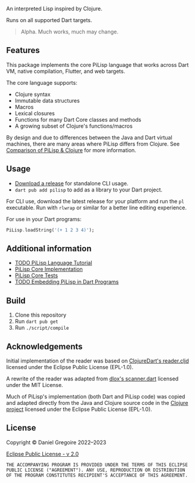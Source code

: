 An interpreted Lisp inspired by Clojure.

Runs on all supported Dart targets.

> Alpha. Much works, much may change.

## Features

This package implements the core PiLisp language that works across Dart VM,
native compilation, Flutter, and web targets.

The core language supports:

* Clojure syntax
* Immutable data structures
* Macros
* Lexical closures
* Functions for many Dart Core classes and methods
* A growing subset of Clojure's functions/macros

By design and due to differences between the Java and Dart virtual machines,
there are many areas where PiLisp differs from Clojure. See [Comparison of
PiLisp & Clojure](doc/Comparison-PiLisp-Clojure.md) for more information.

## Usage

* [Download a release][releases] for standalone CLI usage.
* `dart pub add pilisp` to add as a library to your Dart project.

For CLI use, download the latest release for your platform and run the `pl`
executable. Run with `rlwrap` or similar for a better line editing
experience.

For use in your Dart programs:

```dart
PiLisp.loadString('(+ 1 2 3 4)');
```

## Additional information

* [TODO PiLisp Language Tutorial][tutorial]
* [PiLisp Core Implementation][pilisp-core]
* [PiLisp Core Tests][pilisp-tests]
* [TODO Embedding PiLisp in Dart Programs][embedding]

## Build

1. Clone this repository
1. Run `dart pub get`
1. Run `./script/compile`

## Acknowledgements

Initial implementation of the reader was based on [ClojureDart's reader.cljd](https://github.com/Tensegritics/ClojureDart/blob/8a1b9ba5096bd88ae17a5960d9c3a20bebabfefd/clj/src/cljd/reader.cljd) licensed under the Eclipse Public License (EPL-1.0).

A rewrite of the reader was adapted from [dlox's scanner.dart](https://github.com/BertrandBev/dlox/blob/2879b46c1bda66c9e35291e0e42899ebeb01e54f/lib/scanner.dart) licensed under the MIT License.

Much of PiLisp's implementation (both Dart and PiLisp code) was copied and adapted directly from the Java and Clojure source code in the [Clojure project](https://github.com/clojure/clojure) licensed under the Eclipse Public License (EPL-1.0).

## License

Copyright © Daniel Gregoire 2022–2023

[Eclipse Public License - v 2.0](https://www.eclipse.org/org/documents/epl-2.0/EPL-2.0.txt)

    THE ACCOMPANYING PROGRAM IS PROVIDED UNDER THE TERMS OF THIS ECLIPSE
    PUBLIC LICENSE ("AGREEMENT"). ANY USE, REPRODUCTION OR DISTRIBUTION
    OF THE PROGRAM CONSTITUTES RECIPIENT'S ACCEPTANCE OF THIS AGREEMENT.


<!-- Links -->

[embedding]: https://github.com/pilisp/pilisp/blob/main/doc/Embedding.md
[pilisp-core]: https://github.com/pilisp/pilisp/blob/main/lib/src/pilisp_core_pilisp.dart
[pilisp-org]: https://github.com/pilisp
[pilisp-tests]: https://github.com/pilisp/pilisp/blob/main/test/pilisp_test.dart
[releases]: https://github.com/pilisp/pilisp/releases
[tutorial]: https://github.com/pilisp/pilisp/blob/main/doc/Tutorial.md
